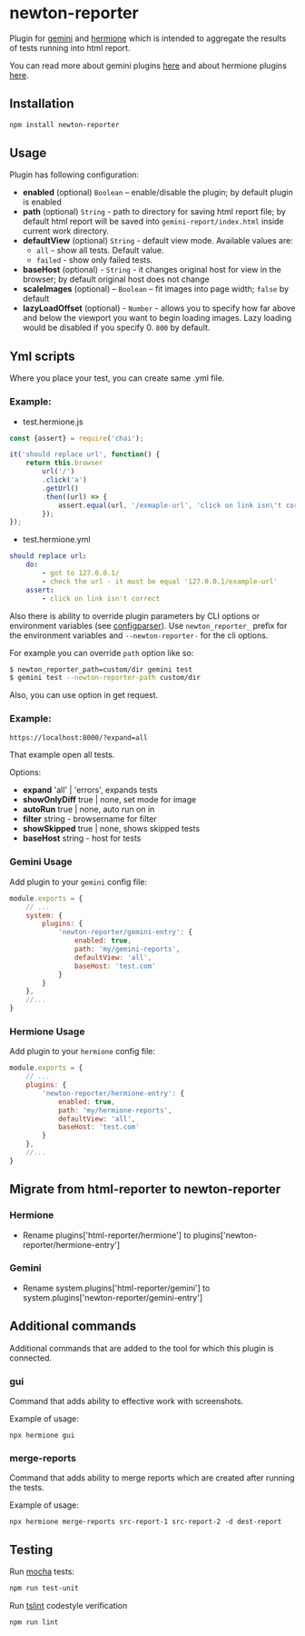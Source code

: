 # newton-reporter

Plugin for [gemini](https://github.com/gemini-testing/gemini) and [hermione](https://github.com/gemini-testing/hermione) which is intended to aggregate the results of tests running into html report.

You can read more about gemini plugins [here](https://github.com/gemini-testing/gemini/blob/master/doc/plugins.md) and about hermione plugins [here](https://github.com/gemini-testing/hermione#plugins).

## Installation

```bash
npm install newton-reporter
```

## Usage

Plugin has following configuration:

* **enabled** (optional) `Boolean` – enable/disable the plugin; by default plugin is enabled
* **path** (optional) `String` - path to directory for saving html report file; by
default html report will be saved into `gemini-report/index.html` inside current work
directory.
* **defaultView** (optional) `String` - default view mode. Available values are:
  * `all` - show all tests. Default value.
  * `failed` - show only failed tests.
* **baseHost** (optional) - `String` - it changes original host for view in the browser; by default original host does not change
* **scaleImages** (optional) – `Boolean` – fit images into page width; `false` by default
* **lazyLoadOffset** (optional) - `Number` - allows you to specify how far above and below the viewport you want to begin loading images. Lazy loading would be disabled if you specify 0. `800` by default.

## Yml scripts
Where you place your test, you can create same .yml file.

### Example:

* test.hermione.js
```js
const {assert} = require('chai');

it('should replace url', function() {
    return this.browser
        url('/')
        .click('a')
        .getUrl()
        .then((url) => {
            assert.equal(url, '/exmaple-url', 'click on link isn\'t correct')
        });
});
```

* test.hermione.yml
```yml
should replace url:
    do:
        - got to 127.0.0.1/
        - check the url - it must be equal '127.0.0.1/example-url'
    assert:
        - click on link isn't correct
```

Also there is ability to override plugin parameters by CLI options or environment variables
(see [configparser](https://github.com/gemini-testing/configparser)).
Use `newton_reporter_` prefix for the environment variables and `--newton-reporter-` for the cli options.

For example you can override `path` option like so:
```bash
$ newton_reporter_path=custom/dir gemini test
$ gemini test --newton-reporter-path custom/dir
```

Also, you can use option in get request.
### Example:
```sh
https://localhost:8000/?expand=all
```
That example open all tests.

Options:
* **expand** 'all' | 'errors', expands tests
* **showOnlyDiff** true | none, set mode for image
* **autoRun** true | none, auto run on in
* **filter** string - browsername for filter
* **showSkipped** true | none, shows skipped tests
* **baseHost** string - host for tests

### Gemini Usage

Add plugin to your `gemini` config file:

```js
module.exports = {
    // ...
    system: {
        plugins: {
            'newton-reporter/gemini-entry': {
                enabled: true,
                path: 'my/gemini-reports',
                defaultView: 'all',
                baseHost: 'test.com'
            }
        }
    },
    //...
}
```

### Hermione Usage

Add plugin to your `hermione` config file:

```js
module.exports = {
    // ...
    plugins: {
        'newton-reporter/hermione-entry': {
            enabled: true,
            path: 'my/hermione-reports',
            defaultView: 'all',
            baseHost: 'test.com'
        }
    },
    //...
}
```

## Migrate from html-reporter to newton-reporter

### Hermione
* Rename plugins['html-reporter/hermione'] to plugins['newton-reporter/hermione-entry']

### Gemini
* Rename system.plugins['html-reporter/gemini'] to system.plugins['newton-reporter/gemini-entry']

## Additional commands

Additional commands that are added to the tool for which this plugin is connected.

### gui

Command that adds ability to effective work with screenshots.

Example of usage:
```
npx hermione gui
```

### merge-reports

Command that adds ability to merge reports which are created after running the tests.

Example of usage:
```
npx hermione merge-reports src-report-1 src-report-2 -d dest-report
```


## Testing

Run [mocha](http://mochajs.org) tests:
```bash
npm run test-unit
```

Run [tslint](https://palantir.github.io/tslint/) codestyle verification
```bash
npm run lint
```
